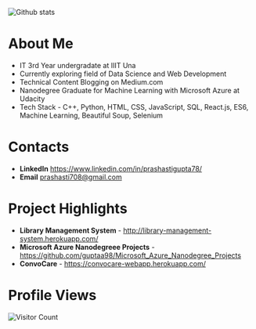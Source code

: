 
![Github stats](https://github-readme-stats.vercel.app/api?username=guptaa98) 

# About Me 
* IT 3rd Year undergradate at IIIT Una
* Currently exploring field of Data Science and Web Development
* Technical Content Blogging on Medium.com 
* Nanodegree Graduate for Machine Learning with Microsoft Azure at Udacity
* Tech Stack - C++, Python, HTML, CSS, JavaScript, SQL, React.js, ES6, Machine Learning, Beautiful Soup, Selenium

# Contacts
* **LinkedIn** https://www.linkedin.com/in/prashastigupta78/
* **Email** prashasti708@gmail.com

# Project Highlights
* **Library Management System** - http://library-management-system.herokuapp.com/
* **Microsoft Azure Nanodegreee Projects** - https://github.com/guptaa98/Microsoft_Azure_Nanodegree_Projects
* **ConvoCare** - https://convocare-webapp.herokuapp.com/


# Profile Views
![Visitor Count](https://profile-counter.glitch.me/guptaa98/count.svg)

